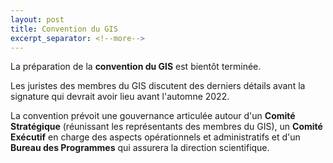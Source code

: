 ```yaml
---
layout: post
title: Convention du GIS
excerpt_separator: <!--more-->
---
```


La préparation de la **convention du GIS** est bientôt terminée.

Les juristes des membres du GIS discutent des derniers détails avant la
signature qui devrait avoir lieu avant l'automne 2022.

<!--more-->

La convention prévoit une gouvernance articulée autour d'un **Comité
Stratégique** (réunissant les représentants des membres du GIS), un **Comité
Exécutif** en charge des aspects opérationnels et administratifs et d'un
**Bureau des Programmes** qui assurera la direction scientifique.
